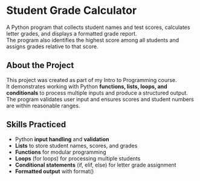 # Student Grade Calculator
A Python program that collects student names and test scores, calculates letter grades, and displays a formatted grade report.  
The program also identifies the highest score among all students and assigns grades relative to that score.

## About the Project
This project was created as part of my Intro to Programming course.  
It demonstrates working with Python **functions, lists, loops, and conditionals** to process multiple inputs and produce a structured output.  
The program validates user input and ensures scores and student numbers are within reasonable ranges.

## Skills Practiced
- Python **input handling** and **validation**  
- **Lists** to store student names, scores, and grades  
- **Functions** for modular programming  
- **Loops** (for loops) for processing multiple students  
- **Conditional statements** (if, elif, else) for letter grade assignment  
- **Formatted output** with format() 
